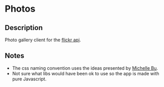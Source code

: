 # Photos #

## Description ##

Photo gallery client for the [flickr api](https://www.flickr.com/services/api/).

## Notes ##

* The css naming convention uses the ideas presented by [Michelle Bu](https://www.youtube.com/watch?v=ALEGHlwMXxs).
* Not sure what libs would have been ok to use so the app is made with pure Javascript.
